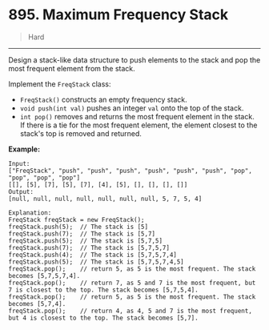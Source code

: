 # 895. Maximum Frequency Stack

> Hard

------

Design a stack-like data structure to push elements to the stack and pop the most frequent element from the stack.

Implement the `FreqStack` class:

- `FreqStack()` constructs an empty frequency stack.
- `void push(int val)` pushes an integer `val` onto the top of the stack.
- `int pop()` removes and returns the most frequent element in the stack. If there is a tie for the most frequent element, the element closest to the stack's top is removed and returned.

**Example:**

```
Input:
["FreqStack", "push", "push", "push", "push", "push", "push", "pop", "pop", "pop", "pop"]
[[], [5], [7], [5], [7], [4], [5], [], [], [], []]
Output:
[null, null, null, null, null, null, null, 5, 7, 5, 4]

Explanation:
FreqStack freqStack = new FreqStack();
freqStack.push(5);  // The stack is [5]
freqStack.push(7);  // The stack is [5,7]
freqStack.push(5);  // The stack is [5,7,5]
freqStack.push(7);  // The stack is [5,7,5,7]
freqStack.push(4);  // The stack is [5,7,5,7,4]
freqStack.push(5);  // The stack is [5,7,5,7,4,5]
freqStack.pop();    // return 5, as 5 is the most frequent. The stack becomes [5,7,5,7,4].
freqStack.pop();    // return 7, as 5 and 7 is the most frequent, but 7 is closest to the top. The stack becomes [5,7,5,4].
freqStack.pop();    // return 5, as 5 is the most frequent. The stack becomes [5,7,4].
freqStack.pop();    // return 4, as 4, 5 and 7 is the most frequent, but 4 is closest to the top. The stack becomes [5,7].
```
